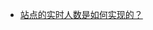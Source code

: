 - [站点的实时人数是如何实现的？](https://innei.in/posts/dev-story/how-is-the-real-time-headcount-at-the-site-achieved)